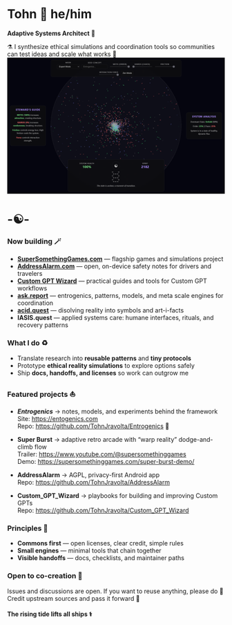 # Tohn 🧿 he/him

**Adaptive Systems Architect** 🔮 

⚗️ I synthesize ethical simulations and coordination tools so communities can test ideas and scale what works 🎯
![oroucoros](Screen_2025-10-06_OUROCOROS.png)
# -☯️- 

### Now building 🪄
- **[SuperSomethingGames.com](https://supersomethinggames.com)** — flagship games and simulations project
- **[AddressAlarm.com](https://AddressAlarm.com)** — open, on-device safety notes for drivers and travelers  
- **[Custom GPT Wizard](https://github.com/TohnJravolta/Custom_GPT_Wizard)** — practical guides and tools for Custom GPT workflows
- **[ask.report](https://ask.report)** — entrogenics, patterns, models, and meta scale engines for coordination
- **[acid.quest](https://acid.quest)** — disolving reality into symbols and art-i-facts
- **IASIS.quest** — applied systems care: humane interfaces, rituals, and recovery patterns

### What I do ♻️
- Translate research into **reusable patterns** and **tiny protocols**  
- Prototype **ethical reality simulations** to explore options safely  
- Ship **docs, handoffs, and licenses** so work can outgrow me

### Featured projects ⛵

- ***Entrogenics*** → notes, models, and experiments behind the framework  
Site: https://entogenics.com
  <br>Repo: https://github.com/TohnJravolta/Entrogenics 🧿
  

- **Super Burst** → adaptive retro arcade with “warp reality” dodge-and-climb flow      
  Trailer: https://www.youtube.com/@supersomethinggames  
  Demo: https://supersomethinggames.com/super-burst-demo/

- **AddressAlarm** → AGPL, privacy-first Android app  
  Repo: https://github.com/TohnJravolta/AddressAlarm  
 
- **Custom_GPT_Wizard** → playbooks for building and improving Custom GPTs  
  Repo: https://github.com/TohnJravolta/Custom_GPT_Wizard  

### Principles 🧭
- **Commons first** — open licenses, clear credit, simple rules  
- **Small engines** — minimal tools that chain together  
- **Visible handoffs** — docs, checklists, and maintainer paths


### Open to co-creation 🦉
Issues and discussions are open. If you want to reuse anything, please do 🧬  
Credit upstream sources and pass it forward 🐬

#### The rising tide lifts all ships ⚕️
